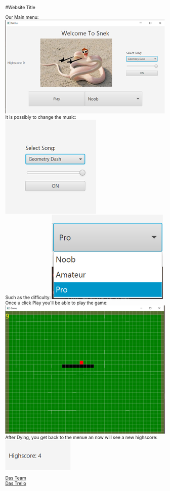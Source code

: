 #Website Title

Our Main menu:
<img src="imgs/MainMenu.png">\
It is possibly to change the music:
<img src="imgs/ChangeMusic.png">\
Such as the difficulty:
<img src="imgs/Difficulty.png">\
Once u click Play you'll be able to play the game:
<img src="imgs/Game.png">\
After Dying, you get back to the menue an now will see a new highscore:\
<img src="imgs/Highscore.png">


[Das Team](ourTeam.md)\
[Das Trello](Trello.md)
